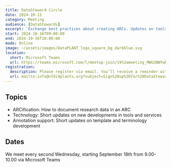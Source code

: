 ```yaml
---
title: DataSteward Circle
date: 2024-10-11
category: Meeting
audience: [DataStewards]
excerpt: 'Exchange best practices about creating ARCs. Updates on tools and services as well as annotation support, that will make your work as Data Stewards easier.'
start: 2024-10-16T09:00:00
end: 2024-10-16T10:00:00
mode: Online
image: ~/assets/images/DataPLANT_logo_square_bg_darkblue.svg
location:
  short: Microsoft Teams
  url: https://teams.microsoft.com/l/meetup-join/19%3ameeting_MWU2NWYwNTYtYmY3OS00OWZkLThkM2YtNWQzMWJlODAwZWZl%40thread.v2/0?context=%7b%22Tid%22%3a%229071867c-98f0-4006-89aa-4e4fd55af39d%22%2c%22Oid%22%3a%221c9911a0-ac64-4f61-8904-9ec3eeb64f98%22%7d
registration: 
  description: Please register via email. You’ll receive a reminder with a short agenda shortly before each meeting.
  url: mailto:info@nfdi4plants.org?subject=Sign%20up%20for%20DataSteward%20Circle%20mailing%20list&body=Dear%20DataPLANT%2C%20%0A%0Aplease%20sign%20me%20up%20for%20the%20DataSteward%20Cirlce%20mailing%20list.%20
---
```


## Topics

- ARCification: How to document research data in an ARC
- Technology: Short updates on new developments in tools and services
- Annotation support: Short updates on template and terminology development

## Dates

We meet every second Wednesday, starting September 18th from 9.00-10.00 via Microsoft Teams
